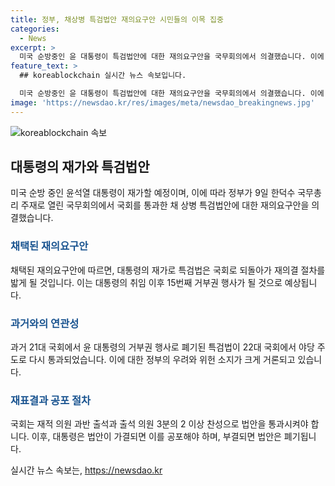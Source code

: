 ```yaml
---
title: 정부, 채상병 특검법안 재의요구안 시민들의 이목 집중
categories:
  - News
excerpt: >
  미국 순방중인 윤 대통령이 특검법안에 대한 재의요구안을 국무회의에서 의결했습니다. 이에 대통령의 재가가 이뤄지면 취임 이후 15번째 거부권 행사가 이뤄지게 될 것으로 예상됩니다. 이에 대해 정부는 위헌 소지가 크다고 보고 있으며, 한덕수 국무총리는 법안을 재추진할 경우 여야 간 협의를 거치는 것이 필요하다고 밝혔습니다. 재적 의원 과반 출석과 출석 의원 3분의 2 이상 찬성으로 법안이 가결되면 대통령은 이를 공포해야 하며, 부결된다면 폐기될 것입니다.
feature_text: >
  ## koreablockchain 실시간 뉴스 속보입니다.

  미국 순방중인 윤 대통령이 특검법안에 대한 재의요구안을 국무회의에서 의결했습니다. 이에 대통령의 재가가 이뤄지면 취임 이후 15번째 거부권 행사가 이뤄지게 될 것으로 예상됩니다. 이에 대해 정부는 위헌 소지가 크다고 보고 있으며, 한덕수 국무총리는 법안을 재추진할 경우 여야 간 협의를 거치는 것이 필요하다고 밝혔습니다. 재적 의원 과반 출석과 출석 의원 3분의 2 이상 찬성으로 법안이 가결되면 대통령은 이를 공포해야 하며, 부결된다면 폐기될 것입니다.
image: 'https://newsdao.kr/res/images/meta/newsdao_breakingnews.jpg'
---
```


<p><img src="https://newsdao.kr/res/images/meta/newsdao_breakingnews.jpg" alt="koreablockchain 속보" /></p>

<h2 data-ke-size="size26">대통령의 재가와 특검법안</h2>

<p data-ke-size="size16">미국 순방 중인 윤석열 대통령이 재가할 예정이며, 이에 따라 정부가 9일 한덕수 국무총리 주재로 열린 국무회의에서 국회를 통과한 채 상병 특검법안에 대한 재의요구안을 의결했습니다.</p>

<h3><b><span style="color: #1a5490;">채택된 재의요구안</span></b></h3>

<p data-ke-size="size16">채택된 재의요구안에 따르면, 대통령의 재가로 특검법은 국회로 되돌아가 재의결 절차를 밟게 될 것입니다. 이는 대통령의 취임 이후 15번째 거부권 행사가 될 것으로 예상됩니다.</p>

<h3><b><span style="color: #1a5490;">과거와의 연관성</span></b></h3>

<p data-ke-size="size16">과거 21대 국회에서 윤 대통령의 거부권 행사로 폐기된 특검법이 22대 국회에서 야당 주도로 다시 통과되었습니다. 이에 대한 정부의 우려와 위헌 소지가 크게 거론되고 있습니다.</p>

<h3><b><span style="color: #1a5490;">재표결과 공포 절차</span></b></h3>

<p data-ke-size="size16">국회는 재적 의원 과반 출석과 출석 의원 3분의 2 이상 찬성으로 법안을 통과시켜야 합니다. 이후, 대통령은 법안이 가결되면 이를 공포해야 하며, 부결되면 법안은 폐기됩니다.</p>
실시간 뉴스 속보는, <a href="https://newsdao.kr" rel="dofollow">https://newsdao.kr</a>


